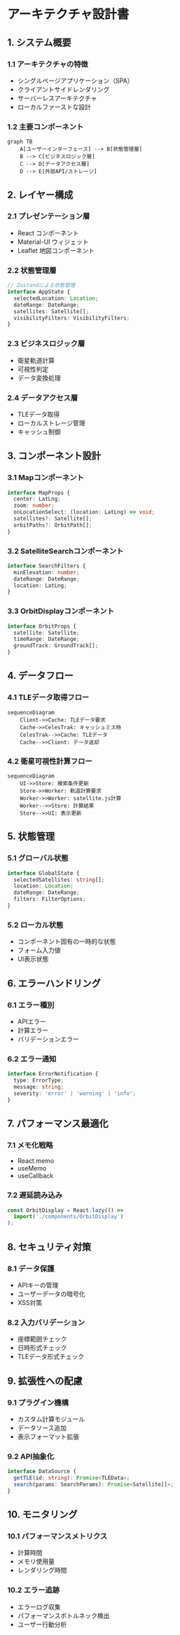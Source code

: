 # アーキテクチャ設計書

## 1. システム概要

### 1.1 アーキテクチャの特徴
- シングルページアプリケーション（SPA）
- クライアントサイドレンダリング
- サーバーレスアーキテクチャ
- ローカルファーストな設計

### 1.2 主要コンポーネント
```mermaid
graph TB
    A[ユーザーインターフェース] --> B[状態管理層]
    B --> C[ビジネスロジック層]
    C --> D[データアクセス層]
    D --> E[外部API/ストレージ]
```

## 2. レイヤー構成

### 2.1 プレゼンテーション層
- React コンポーネント
- Material-UI ウィジェット
- Leaflet 地図コンポーネント

### 2.2 状態管理層
```typescript
// Zustandによる状態管理
interface AppState {
  selectedLocation: Location;
  dateRange: DateRange;
  satellites: Satellite[];
  visibilityFilters: VisibilityFilters;
}
```

### 2.3 ビジネスロジック層
- 衛星軌道計算
- 可視性判定
- データ変換処理

### 2.4 データアクセス層
- TLEデータ取得
- ローカルストレージ管理
- キャッシュ制御

## 3. コンポーネント設計

### 3.1 Mapコンポーネント
```typescript
interface MapProps {
  center: LatLng;
  zoom: number;
  onLocationSelect: (location: LatLng) => void;
  satellites?: Satellite[];
  orbitPaths?: OrbitPath[];
}
```

### 3.2 SatelliteSearchコンポーネント
```typescript
interface SearchFilters {
  minElevation: number;
  dateRange: DateRange;
  location: LatLng;
}
```

### 3.3 OrbitDisplayコンポーネント
```typescript
interface OrbitProps {
  satellite: Satellite;
  timeRange: DateRange;
  groundTrack: GroundTrack[];
}
```

## 4. データフロー

### 4.1 TLEデータ取得フロー
```mermaid
sequenceDiagram
    Client->>Cache: TLEデータ要求
    Cache->>CelesTrak: キャッシュミス時
    CelesTrak-->>Cache: TLEデータ
    Cache-->>Client: データ返却
```

### 4.2 衛星可視性計算フロー
```mermaid
sequenceDiagram
    UI->>Store: 検索条件更新
    Store->>Worker: 軌道計算要求
    Worker->>Worker: satellite.js計算
    Worker-->>Store: 計算結果
    Store-->>UI: 表示更新
```

## 5. 状態管理

### 5.1 グローバル状態
```typescript
interface GlobalState {
  selectedSatellites: string[];
  location: Location;
  dateRange: DateRange;
  filters: FilterOptions;
}
```

### 5.2 ローカル状態
- コンポーネント固有の一時的な状態
- フォーム入力値
- UI表示状態

## 6. エラーハンドリング

### 6.1 エラー種別
- APIエラー
- 計算エラー
- バリデーションエラー

### 6.2 エラー通知
```typescript
interface ErrorNotification {
  type: ErrorType;
  message: string;
  severity: 'error' | 'warning' | 'info';
}
```

## 7. パフォーマンス最適化

### 7.1 メモ化戦略
- React.memo
- useMemo
- useCallback

### 7.2 遅延読み込み
```typescript
const OrbitDisplay = React.lazy(() =>
  import('./components/OrbitDisplay')
);
```

## 8. セキュリティ対策

### 8.1 データ保護
- APIキーの管理
- ユーザーデータの暗号化
- XSS対策

### 8.2 入力バリデーション
- 座標範囲チェック
- 日時形式チェック
- TLEデータ形式チェック

## 9. 拡張性への配慮

### 9.1 プラグイン機構
- カスタム計算モジュール
- データソース追加
- 表示フォーマット拡張

### 9.2 API抽象化
```typescript
interface DataSource {
  getTLE(id: string): Promise<TLEData>;
  search(params: SearchParams): Promise<Satellite[]>;
}
```

## 10. モニタリング

### 10.1 パフォーマンスメトリクス
- 計算時間
- メモリ使用量
- レンダリング時間

### 10.2 エラー追跡
- エラーログ収集
- パフォーマンスボトルネック検出
- ユーザー行動分析
